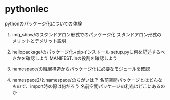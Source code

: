 # pythonlec

pythonのパッケージ化についての体験

1. img_show/のスタンドアロン形式でのパッケージ化
スタンドアロン形式のメリットとデメリット説明

2. hellopackage/のパッケージ化+pipインストール
setup.pyに何を記述するべきかを確認しよう
MANIFEST.inの役割を確認しよう
  
3. namespace/の階層構造からパッケージ化に必要なモジュールを確認


4. namespace2/とnamespace/のちがいは？
名前空間パッケージとはどんなもので、import時の際は何だろう
名前空間パッケージの利点はどこにあるのか
  
  
